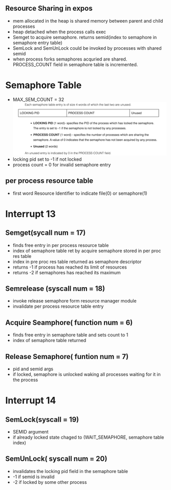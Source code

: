 ## Resource Sharing in expos

- mem allocated in the heap is shared memory between parent and child processes
- heap detached when the process calls exec
- Semget to acquire semaphore. returns semid(index to semaphore in semaphore entry table)
- SemLock and SemUnLock could be invoked by processes with shared semid
- when process forks semaphores acquried are shared. PROCESS_COUNT field in semaphore table is incremented.

# Semaphore Table

- MAX_SEM_COUNT = 32
  ![alt text](./semaphoretable.png)
- locking pid set to -1 if not locked
- process count = 0 for invalid semaphore entry

## per process resource table

- first word Resource Identifier to indicate file(0) or semaphore(1)

# Interrupt 13

## Semget(sycall num = 17)

- finds free entry in per process resource table
- index of semaphore table ret by acquire semaphore stored in per proc res table
- index in pre proc res table returned as semaphore descriptor
- returns -1 if process has reached its limit of resources
- returns -2 if semaphores has reached its maximum

## Semrelease (syscall num = 18)

- invoke release semaphore form resource manager module
- invalidate per process resource table entry

## Acquire Seamphore( function num = 6)

- finds free entry in semaphore table and sets count to 1
- index of semaphore table returned

## Release Semaphore( funtion num = 7)

- pid and semid args
- if locked, semaphore is unlocked waking all processes waiting for it in the process

# Interrupt 14

## SemLock(syscall = 19)

- SEMID argument
- if already locked state chaged to (WAIT_SEMAPHORE, semaphore table index)

## SemUnLock( syscall num = 20)

- invalidates the locking pid field in the semaphore table
- -1 if semid is invalid
- -2 if locked by some other process
